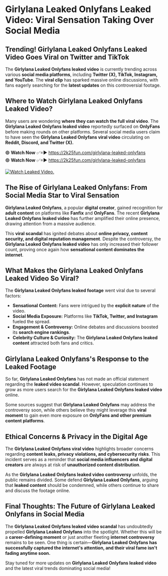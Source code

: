 # Girlylana Leaked Onlyfans Leaked Video: Viral Sensation Taking Over Social Media

## **Trending! Girlylana Leaked Onlyfans Leaked Video Goes Viral on Twitter and TikTok**
The **Girlylana Leaked Onlyfans leaked video** is currently trending across various **social media platforms**, including **Twitter (X), TikTok, Instagram, and YouTube**. The **viral clip** has sparked massive online discussions, with fans eagerly searching for the **latest updates** on this controversial footage.

## **Where to Watch Girlylana Leaked Onlyfans Leaked Video?**
Many users are wondering **where they can watch the full viral video**. The **Girlylana Leaked Onlyfans leaked video** reportedly surfaced on **OnlyFans** before making rounds on other platforms. Several social media users claim to have seen the **Girlylana Leaked Onlyfans viral video** circulating on **Reddit, Discord, and Twitter (X).**

🟢 **Watch Now** ✅=► https://2k25fun.com/girlylana-leaked-onlyfans  
🟢 **Watch Now** ✅=► https://2k25fun.com/girlylana-leaked-onlyfans  

[![Watch Leaked Video.](https://miro.medium.com/v2/resize:fit:828/format:webp/1*cilzJN44JGOrTw9NJCrNHA.gif "Watch Leaked Video")](https://2k25fun.com/girlylana-leaked-onlyfans)

## **The Rise of Girlylana Leaked Onlyfans: From Social Media Star to Viral Sensation**
**Girlylana Leaked Onlyfans**, a popular **digital creator**, gained recognition for **adult content** on platforms like **Fanfix** and **OnlyFans**. The recent **Girlylana Leaked Onlyfans leaked video** has further amplified their online presence, drawing attention from a massive audience.

This **viral scandal** has ignited debates about **online privacy, content security, and digital reputation management**. Despite the controversy, the **Girlylana Leaked Onlyfans leaked video** has only increased their follower count, proving once again how **sensational content dominates the internet**.

## **What Makes the Girlylana Leaked Onlyfans Leaked Video So Viral?**
The **Girlylana Leaked Onlyfans leaked footage** went viral due to several factors:
- **Sensational Content:** Fans were intrigued by the **explicit nature** of the video.
- **Social Media Exposure:** Platforms like **TikTok, Twitter, and Instagram** fueled the spread.
- **Engagement & Controversy:** Online debates and discussions boosted its **search engine rankings**.
- **Celebrity Culture & Curiosity:** The **Girlylana Leaked Onlyfans leaked content** attracted both fans and critics.

## **Girlylana Leaked Onlyfans's Response to the Leaked Footage**
So far, **Girlylana Leaked Onlyfans** has not made an official statement regarding the **leaked video scandal**. However, speculation continues to grow as more users search for the **Girlylana Leaked Onlyfans leaked video** online.

Some sources suggest that **Girlylana Leaked Onlyfans** may address the controversy soon, while others believe they might leverage this **viral moment** to gain even more exposure on **OnlyFans and other premium content platforms**.

## **Ethical Concerns & Privacy in the Digital Age**
The **Girlylana Leaked Onlyfans viral video** highlights broader concerns regarding **content leaks, privacy violations, and cybersecurity risks**. This incident serves as a reminder that **social media influencers and digital creators** are always at risk of **unauthorized content distribution**.

As the **Girlylana Leaked Onlyfans leaked video controversy** unfolds, the public remains divided. Some defend **Girlylana Leaked Onlyfans**, arguing that **leaked content** should be condemned, while others continue to share and discuss the footage online.

## **Final Thoughts: The Future of Girlylana Leaked Onlyfans in Social Media**
The **Girlylana Leaked Onlyfans leaked video scandal** has undoubtedly propelled **Girlylana Leaked Onlyfans** into the spotlight. Whether this will be a **career-defining moment** or just another fleeting **internet controversy** remains to be seen. One thing is certain—**Girlylana Leaked Onlyfans has successfully captured the internet's attention, and their viral fame isn't fading anytime soon.**

Stay tuned for more updates on **Girlylana Leaked Onlyfans leaked video** and the latest viral trends dominating social media!